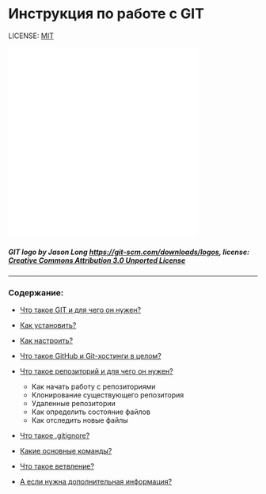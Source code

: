 # Инструкция по работе с GIT 

LICENSE: [MIT](./license.md)

![git-logo](./assets/Git-Icon-White.png)

##### GIT logo by Jason Long https://git-scm.com/downloads/logos, license: [Creative Commons Attribution 3.0 Unported License](https://creativecommons.org/licenses/by/3.0/)

--- 

### **Содержание:**
* [Что такое GIT и для чего он нужен?](./about.md)

* [Как установить?](./install.md)

* [Как настроить?](config.md)

* [Что такое GitHub и Git-хостинги в целом?](./github.md)

* [Что такое репозиторий и для чего он нужен?](./repository.md)
    + Как начать работу с репозиториями
    + Клонирование существующего репозитория
    + Удаленные репозитории
    + Как определить состояние файлов
    + Как отследить новые файлы

* [Что такое .gitignore?](./gitignore.md)

* [Какие основные команды?](./basic%20cmd.md) 
* [Что такое ветвление?](./branches.md)
* [А если нужна дополнительная информация?](./addtional%20info.md)


